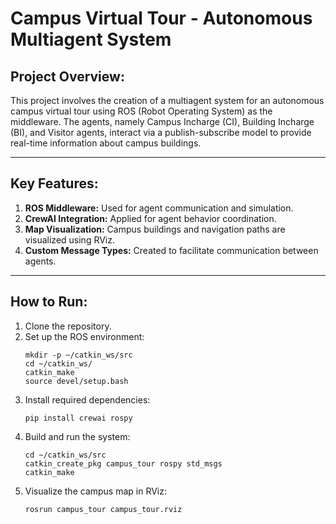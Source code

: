 # Campus Virtual Tour - Autonomous Multiagent System

## Project Overview:

This project involves the creation of a multiagent system for an autonomous campus virtual tour using ROS (Robot Operating System) as the middleware. The agents, namely Campus Incharge (CI), Building Incharge (BI), and Visitor agents, interact via a publish-subscribe model to provide real-time information about campus buildings.

---

## Key Features:
1. **ROS Middleware:** Used for agent communication and simulation.
2. **CrewAI Integration:** Applied for agent behavior coordination.
3. **Map Visualization:** Campus buildings and navigation paths are visualized using RViz.
4. **Custom Message Types:** Created to facilitate communication between agents.

---

## How to Run:

1. Clone the repository.
2. Set up the ROS environment:
   ```
   mkdir -p ~/catkin_ws/src
   cd ~/catkin_ws/
   catkin_make
   source devel/setup.bash
   ```
3. Install required dependencies:
   ```
   pip install crewai rospy
   ```
4. Build and run the system:
   ```
   cd ~/catkin_ws/src
   catkin_create_pkg campus_tour rospy std_msgs
   catkin_make
   ```
5. Visualize the campus map in RViz:
   ```
   rosrun campus_tour campus_tour.rviz
   ```
